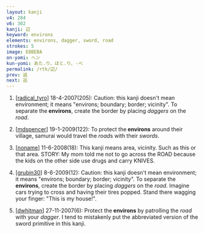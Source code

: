 ```yaml
---
layout: kanji
v4: 284
v6: 302
kanji: 辺
keyword: environs
elements: environs, dagger, sword, road
strokes: 5
image: E8BEBA
on-yomi: ヘン
kun-yomi: あた.り、ほと.り、-べ
permalink: /rtk/辺/
prev: 逃
next: 巡
---
```


1) [<a href="http://kanji.koohii.com/profile/radical_tyro">radical_tyro</a>] 18-4-2007(205): Caution: this kanji doesn&#039;t mean environment; it means &quot;environs; boundary; border; vicinity&quot;. To separate the<strong> environs</strong>, create the border by placing <em>daggers</em> on the <em>road</em>.

2) [<a href="http://kanji.koohii.com/profile/mdspencer">mdspencer</a>] 19-1-2009(122): To protect the<strong> environs</strong> around their village, samurai would travel the <em>road</em>s with their <em>swords</em>.

3) [<a href="http://kanji.koohii.com/profile/noname">noname</a>] 11-6-2008(18): This kanji means area, vicinity. Such as this or that area. STORY: My mom told me not to go across the ROAD because the kids on the other side use drugs and carry KNIVES.

4) [<a href="http://kanji.koohii.com/profile/grubin30">grubin30</a>] 8-6-2009(12): Caution: this kanji doesn&#039;t mean environment; it means &quot;environs; boundary; border; vicinity&quot;. To separate the<strong> environs</strong>, create the border by placing <em>daggers</em> on the <em>road</em>. Imagine cars trying to cross and having their tires popped. Stand there wagging your finger: &quot;This is my house!&quot;.

5) [<a href="http://kanji.koohii.com/profile/dwhitman">dwhitman</a>] 27-11-2007(6): Protect the<strong> environs</strong> by patrolling the <em>road</em> with your <em>dagger</em>. I tend to mistakenly put the abbreviated version of the sword primitive in this kanji.

